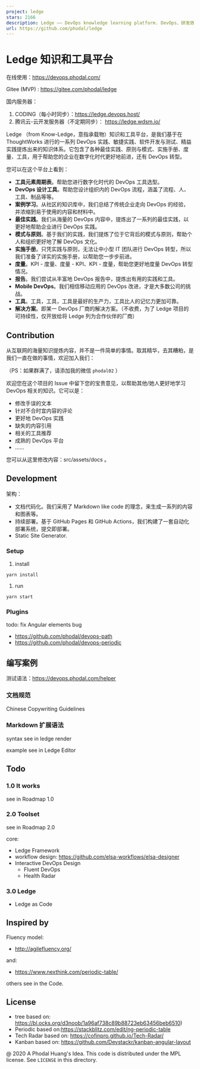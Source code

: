 ```yaml
---
project: ledge
stars: 2166
description: Ledge —— DevOps knowledge learning platform. DevOps、研发效能知识和工具平台，是我们基于在 ThoughtWorks 进行的一系列 DevOps 实践、敏捷实践、软件开发与测试、精益实践提炼出来的知识体系。它包含了各种最佳实践、操作手册、原则与模式、度量、工具，用于帮助您的企业在数字化时代更好地前进，还有 DevOps 转型。
url: https://github.com/phodal/ledge
---
```


Ledge 知识和工具平台
=============

在线使用：https://devops.phodal.com/

Gitee (MVP) : https://gitee.com/phodal/ledge

国内服务器：

1.  CODING（每小时同步）：https://ledge.devops.host/
2.  腾讯云-云开发服务器（不定期同步）： https://ledge.wdsm.io/

Ledge （from Know-Ledge，意指承载物）知识和工具平台，是我们基于在 ThoughtWorks 进行的一系列 DevOps 实践、敏捷实践、软件开发与测试、精益实践提炼出来的知识体系。它包含了各种最佳实践、原则与模式、实施手册、度量、工具，用于帮助您的企业在数字化时代更好地前进，还有 DevOps 转型。

您可以在这个平台上看到：

-   **工具元素周期表**。帮助您进行数字化时代的 DevOps 工具选型。
-   **DevOps 设计工具**。帮助您设计组织内的 DevOps 流程，涵盖了流程、人、工具、制品等等。
-   **案例学习**。从社区的知识库中，我们总结了传统企业走向 DevOps 的经验，并浓缩到易于使用的内容和材料中。
-   **最佳实践**。我们从海量的 DevOps 内容中，提炼出了一系列的最佳实践，以更好地帮助企业进行 DevOps 实践。
-   **模式与原则**。基于我们的实践，我们提炼了位于它背后的模式与原则，帮助个人和组织更好地了解 DevOps 文化。
-   **实施手册**。只凭实践与原则，无法让中小型 IT 团队进行 DevOps 转型，所以我们准备了详实的实施手册，以帮助您一步步前进。
-   **度量**。KPI - 度量、度量 - KPI、KPI - 度量，帮助您更好地度量 DevOps 转型情况。
-   **报告**。我们尝试从丰富地 DevOps 报告中，提炼出有用的实践和工具。
-   **Mobile DevOps**。我们相信移动应用的 DevOps 改进，才是大多数公司的挑战。
-   **工具**。工具，工具，工具是最好的生产力，工具比人的记忆力更加可靠。
-   **解决方案**。即某一 DevOps 厂商的解决方案。（不收费，为了 Ledge 项目的可持续性，仅开放给将 Ledge 列为合作伙伴的厂商）

Contribution
------------

从互联网的海量知识提炼内容，并不是一件简单的事情。取其精华，去其糟粕，是我们一直在做的事情，欢迎加入我们：

（PS：如果群满了，请添加我的微信 `phodal02` ）

欢迎您在这个项目的 Issue 中留下您的宝贵意见，以帮助其他/她人更好地学习 DevOps 相关的知识。它可以是：

-   修改手误的文本
-   针对不合时宜内容的评论
-   更好地 DevOps 实践
-   缺失的内容引用
-   相关的工具推荐
-   成熟的 DevOps 平台
-   ……

您可以从这里修改内容：src/assets/docs 。

Development
-----------

架构：

-   文档代码化。我们采用了 Markdown like code 的理念，来生成一系列的内容和图表等。
-   持续部署。基于 GitHub Pages 和 GitHub Actions，我们构建了一套自动化部署系统，提交即部署。
-   Static Site Generator.

### Setup

1.  install

```
yarn install
```

1.  run

```
yarn start
```

### Plugins

todo: fix Angular elements bug

-   https://github.com/phodal/devops-path
-   https://github.com/phodal/devops-periodic

编写案例
----

测试语法：https://devops.phodal.com/helper

### 文档规范

Chinese Copywriting Guidelines

### Markdown 扩展语法

syntax see in ledge render

example see in Ledge Editor

Todo
----

### 1.0 It works

see in Roadmap 1.0

### 2.0 Toolset

see in Roadmap 2.0

core:

-   Ledge Framework
-   workflow design: https://github.com/elsa-workflows/elsa-designer
-   Interactive DevOps Design
    -   Fluent DevOps
    -   Health Radar

### 3.0 Ledge

-   Ledge as Code

Inspired by
-----------

Fluency model:

-   http://agilefluency.org/

and:

-   https://www.nexthink.com/periodic-table/

others see in the Code.

License
-------

-   tree based on: https://bl.ocks.org/d3noob/1a96af738c89b88723eb63456beb6510)
-   Periodic based on:https://stackblitz.com/edit/ng-periodic-table
-   Tech Radar based on: https://cofinpro.github.io/Tech-Radar/
-   Kanban based on: https://github.com/Devstackr/kanban-angular-layout

@ 2020 A Phodal Huang's Idea. This code is distributed under the MPL license. See `LICENSE` in this directory.
